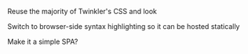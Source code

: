 Reuse the majority of Twinkler's CSS and look

Switch to browser-side syntax highlighting so it can be hosted statically

Make it a simple SPA?

